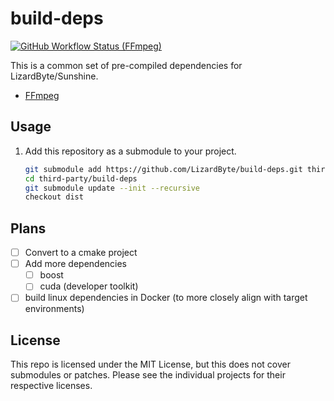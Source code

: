 # build-deps

[![GitHub Workflow Status (FFmpeg)](https://img.shields.io/github/actions/workflow/status/lizardbyte/build-deps/build-ffmpeg.yml.svg?branch=master&label=ffmpeg%20build&logo=github&style=for-the-badge)](https://github.com/LizardByte/build-deps/actions/workflows/build-ffmpeg.yml?query=branch%3Amaster)

This is a common set of pre-compiled dependencies for LizardByte/Sunshine.

- [FFmpeg](https://ffmpeg.org)

## Usage

1. Add this repository as a submodule to your project.

   ```bash
   git submodule add https://github.com/LizardByte/build-deps.git third-party/build-deps
   cd third-party/build-deps
   git submodule update --init --recursive
   checkout dist
   ```

## Plans

- [ ] Convert to a cmake project
- [ ] Add more dependencies
  - [ ] boost
  - [ ] cuda (developer toolkit)
- [ ] build linux dependencies in Docker (to more closely align with target environments)

## License

This repo is licensed under the MIT License, but this does not cover submodules or patches.
Please see the individual projects for their respective licenses.
